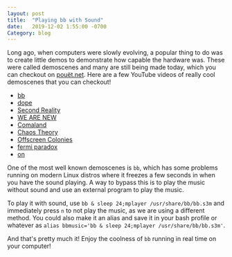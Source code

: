 ```yaml
---
layout: post
title:  "Playing bb with Sound"
date:   2019-12-02 1:55:00 -0700
Category: blog
---
```


Long ago, when computers were slowly evolving, a popular thing to do 
was to create little demos to demonstrate how capable the hardware was. 
These were called demoscenes and many are still being made today, 
which you can checkout on [pouët.net](https://pouet.net). Here are a few 
YouTube videos of really cool demoscenes that you can checkout!

 - [bb](https://youtu.be/FLlDt_4EGX4)
 - [dope](https://youtu.be/_yJ5M3BY2Ts)
 - [Second Reality](https://youtu.be/rFv7mHTf0nA)
 - [WE ARE NEW](https://youtu.be/L8onlB0F1_A)
 - [Comaland](https://youtu.be/90AEamQCLog)
 - [Chaos Theory](https://youtu.be/ZfuierUvx1A)
 - [Offscreen Colonies](https://youtu.be/PaNYOzwlVC8)
 - [fermi paradox](https://youtu.be/JZ6ZzJeWgpY)
 - [on](https://youtu.be/XF4SEVbxUdE)

One of the most well known demoscenes is `bb`, which has some problems running on modern 
Linux distros where it freezes a few seconds in when you have the sound playing.
A way to bypass this is to play the music without sound and use an external program 
to play the music.

To play it with sound, use `bb & sleep 24;mplayer /usr/share/bb/bb.s3m` 
and immediately press `n` to not play the music, as we are using a different method. 
You could also make it an alias and save it in your bash profile or whatever as 
`alias bbmusic='bb & sleep 24;mplayer /usr/share/bb/bb.s3m'`.

And that's pretty much it! Enjoy the coolness of `bb` running in real time on your computer!

